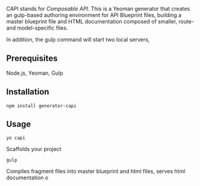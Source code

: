 CAPI stands for _Composable API_. This is a Yeoman generator that creates an gulp-based authoring environment for API Blueprint files, building a master blueprint file and HTML documentation composed of smaller, route- and model-specific files.

In addition, the gulp command will start two local servers, 

## Prerequisites

Node.js, Yeoman, Gulp

## Installation

    npm install generator-capi

## Usage

    yo capi 

Scaffolds your project

    gulp 

Compiles fragment files into master blueprint and html files, serves html documentation o
